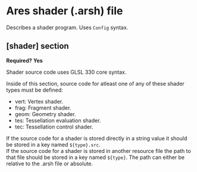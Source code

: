 # Ares shader (.arsh) file 
Describes a shader program. Uses `Config` syntax.

## [shader] section
**Required?** **Yes**

Shader source code uses GLSL 330 core syntax.  

Inside of this section, source code for atleast one of any of these
shader types must be defined:

- vert: Vertex shader.
- frag: Fragment shader.
- geom: Geometry shader.
- tes: Tessellation evaluation shader.
- tec: Tessellation control shader.

If the source code for a shader is stored directly in a string value
it should be stored in a key named `${type}.src`.  
If the source code for a shader is stored in another resource file
the path to that file should be stored in a key named `${type}`.
The path can either be relative to the .arsh file or absolute.
